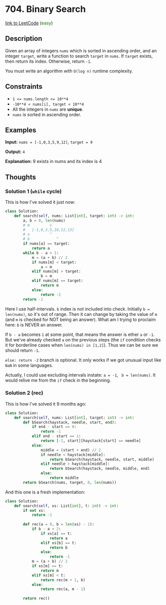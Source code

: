 # 704. Binary Search

[link to LeetCode](https://leetcode.com/problems/binary-search/) (<span style="color:green">easy</span>)

## Description
Given an array of integers `nums` which is sorted in ascending order, and an integer `target`, write a function to search `target` in `nums`. If `target` exists, then return its index. Otherwise, return `-1`.

You must write an algorithm with `O(log n)` runtime complexity.

## Constraints
-   `1 <= nums.length <= 10**4`
-   `-10**4 < nums[i], target < 10**4`
-   All the integers in `nums` are **unique**.
-   `nums` is sorted in ascending order.
## Examples
**Input:** `nums = [-1,0,3,5,9,12]`, `target = 9`

**Output:** `4`

**Explanation:** 9 exists in nums and its index is 4


## Thoughts

### Solution 1 (`while` cycle)
This is how I've solved it just now:
```python
class Solution:
    def search(self, nums: List[int], target: int) -> int:
        a, b = 0, len(nums)
        # m         v
        #   [-1,0,3,5,10,12,13]
        # a         ^
        # b            ^
        if nums[a] == target:
            return a
        while b - a > 1:
            m = (a + b) // 2
            if nums[m] < target:
                a = m
            elif nums[m] > target:
                b = m
            elif nums[m] == target:
                return m
            else:
                return -2
        return -1
```
Here I use half-intervals. `b` index is not included into check. Initially `b = len(nums)`, so it's out of range. Then it can change by taking the value of `m` (and `m` is checked for NOT being an answer). What am I trying to proclaim here: `b` is NEVER an answer.

If `b - a` becomes `1` at some point, that means the answer is ether `a` or `-1`. But we've already checked `a` on the previous steps (the `if` condition checks it for borderline cases when `len(nums) in [1,2]`). Thus we can be sure we should return `-1`.

`else: return -2` branch is optional. It only works if we got unusual input like  `NaN` in some languages.

Actually, I could use excluding intervals instate: `a = -1`, ` b = len(nums)`. It would relive me from the `if` check in the beginning.
### Solution 2 (rec)
This is how I've solved it 9 months ago:
```python
class Solution:
    def search(self, nums: List[int], target: int) -> int:
        def bSearch(haystack, needle, start, end):
            if end - start == 0:
                return -1
            elif end - start == 1:
                return [-1, start][haystack[start] == needle]
            else:
                middle = (start + end) // 2
                if needle < haystack[middle]:
                    return bSearch(haystack, needle, start, middle)
                elif needle > haystack[middle]:
                    return bSearch(haystack, needle, middle, end)
                else:
                    return middle
        return bSearch(nums, target, 0, len(nums))
```

And this one is a fresh implementation:
```python
class Solution:
    def search(self, xs: List[int], t: int) -> int:
        if not xs:
            return -1
        
        def rec(a = 0, b = len(xs) - 1):
            if b - a < 2:
                if xs[a] == t:
                    return a
                elif xs[b] == t:
                    return b
                else:
                    return -1
            m = (a + b) // 2
            if xs[m] == t:
                return m
            elif xs[m] < t:
                return rec(m + 1, b)
            else:
                return rec(a, m - 1)
        
        return rec()
```